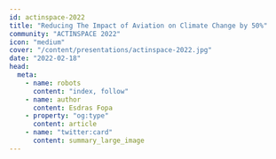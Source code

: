 ```yaml
---
id: actinspace-2022
title: "Reducing The Impact of Aviation on Climate Change by 50%"
community: "ACTINSPACE 2022"
icon: "medium"
cover: "/content/presentations/actinspace-2022.jpg"
date: "2022-02-18"
head:
  meta:
    - name: robots
      content: "index, follow"
    - name: author
      content: Esdras Fopa
    - property: "og:type"
      content: article
    - name: "twitter:card"
      content: summary_large_image
---
```

